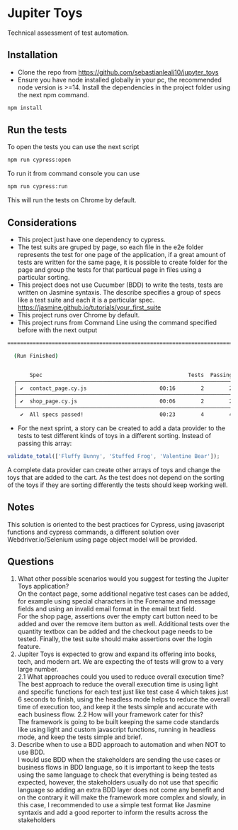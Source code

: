 # Jupiter Toys

Technical assessment of test automation.

## Installation

- Clone the repo from https://github.com/sebastianlealj10/jupyter_toys
- Ensure you have node installed globally in your pc, the recommended node version is >=14. Install the dependencies in the project folder using the next npm command.
```bash
npm install
```
## Run the tests

To open the tests you can use the next script

```bash
npm run cypress:open
```

To run it from command console you can use

```bash
npm run cypress:run
```
This will run the tests on Chrome by default.

## Considerations

- This project just have one dependency to cypress.
- The test suits are gruped by page, so each file in the e2e folder represents the test for one page of the application, if a great amount of tests are written for the same page, it is possible to create folder for the page and group the tests for that particual page in files using a particular sorting.
- This project does not use Cucumber (BDD) to write the tests, tests are written on Jasmine syntaxis. The describe specifies a group of specs like a test suite and each it is a particular spec. https://jasmine.github.io/tutorials/your_first_suite 
- This project runs over Chrome by default.
- This project runs from Command Line using the command specified before with the next output

```bash
====================================================================================================

  (Run Finished)


       Spec                                              Tests  Passing  Failing  Pending  Skipped  
  ┌────────────────────────────────────────────────────────────────────────────────────────────────┐
  │ ✔  contact_page.cy.js                       00:16        2        2        -        -        - │
  ├────────────────────────────────────────────────────────────────────────────────────────────────┤
  │ ✔  shop_page.cy.js                          00:06        2        2        -        -        - │
  └────────────────────────────────────────────────────────────────────────────────────────────────┘
    ✔  All specs passed!                        00:23        4        4        -        -        -  
```
- For the next sprint, a story can be created to add a data provider to the tests to test different kinds of toys in a different sorting. Instead of passing this array:

```javascript
validate_total(['Fluffy Bunny', 'Stuffed Frog', 'Valentine Bear']);
```
A complete data provider can create other arrays of toys and change the toys that are added to the cart. As the test does not depend on the sorting of the toys if they are sorting differently the tests should keep working well.

## Notes

This solution is oriented to the best practices for Cypress, using javascript functions and cypress commands, a different solution over Webdriver.io/Selenium using page object model will be provided.

## Questions
1. What other possible scenarios would you suggest for testing the Jupiter Toys application? <br />
 On the contact page, some additional negative test cases can be added, for example using special characters in the Forename and message fields and using an invalid email format in the email text field. <br />
For the shop page, assertions over the empty cart button need to be added and over the remove item button as well. Additional tests over the quantity textbox can be added and the checkout page needs to be tested.
Finally, the test suite should make assertions over the login feature.
2.	Jupiter Toys is expected to grow and expand its offering into books, tech, and modern art. We are expecting the of tests will grow to a very large number. <br />
2.1	What approaches could you used to reduce overall execution time? <br />
The best approach to reduce the overall execution time is using light and specific functions for each test just like test case 4 which takes just 6 seconds to finish, using the headless mode helps to reduce the overall time of execution too, and keep it the tests simple and accurate with each business flow.
2.2	How will your framework cater for this? <br />
The framework is going to be built keeping the same code standards like using light and custom javascript functions, running in headless mode, and keep the tests simple and brief. <br />
3.	Describe when to use a BDD approach to automation and when NOT to use BDD. <br />
I would use BDD when the stakeholders are sending the use cases or business flows in BDD language, so it is important to keep the tests using the same language to check that everything is being tested as expected, however, the stakeholders usually do not use that specific language so adding an extra BDD layer does not come any benefit and on the contrary it will make the framework more complex and slowly, in this case, I recommended to use a simple test format like Jasmine syntaxis and add a good reporter to inform the results across the stakeholders
